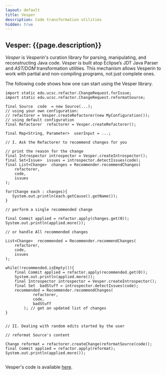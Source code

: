 ```yaml
---
layout: default
title: Vesper
description: Code transformation utilities
hidden: true
---
```


## Vesper: {{page.description}}

_Vesper_ is _Vesperin_'s curation library for parsing, manipulating, and reconstructing Java code. _Vesper_ is built atop Eclipse’s JDT Java Parser and _AST/DOM_ transformation utilities. This mechanism allows Vesperin to work with partial and non-compiling programs, not just complete ones.

The following code shows how one can start using the Vesper library.

```
import static edu.ucsc.refactor.ChangeRequest.forIssue;
import static edu.ucsc.refactor.ChangeRequest.reformatSource;

final Source  code  = new Source(...);
// using your own configuration:
// refactorer = Vesper.createRefactorer(new MyConfiguration());
// using default configuration
final Refactorer  refactorer = Vesper.createRefactorer();

final Map<String, Parameter>  userInput = ...;

// I. Ask the Refactorer to recommend changes for you

// print the reason for the change
final Introspector introspector = Vesper.createIntrospector();
final Set<Issue>  issues = introspector.detectIssues(code);
final List<Change>  changes = Recommender.recommendChanges(
	refactorer, 
	code, 
	issues
);

for(Change each : changes){
   System.out.println(each.getCause().getName());
}

// perform a single recommended change

final Commit applied = refactor.apply(changes.get(0));
System.out.println(applied.more());

// or handle All recommended changes

List<Change>  recommended = Recommender.recommendChanges(
	refactorer, 
	code, 
	issues
);

while(!recommended.isEmpty()){
    final Commit applied = refactor.apply(recommended.get(0));
    System.out.println(applied.more());
    final Introspector introspector = Vesper.createIntrospector();
    final Set  badStuff = introspector.detectIssues(code);
    recommended = Recommender.recommendChanges(
			refactorer, 
			code, 
			badStuff
		); // get an updated list of changes
}


// II. Dealing with random edits started by the user

// reformat Source's content

Change reformat = refactorer.createChange(reformatSource(code));
final Commit applied = refactor.apply(reformat);
System.out.println(applied.more());
  
```


Vesper's code is  available <a href="https://github.com/vesperin/vesper" target="_blank">here</a>.
